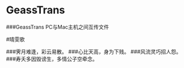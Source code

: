 # GeassTrans
###GeassTrans  PC与Mac主机之间互传文件


#晴雯歌

###霁月难逢，彩云易散。
###心比天高，身为下贱。
###风流灵巧招人怨。
###寿夭多因毁谤生，多情公子空牵念。



